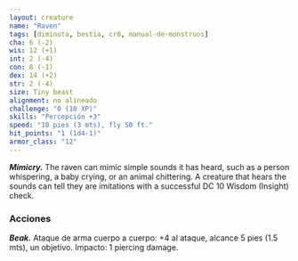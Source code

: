 ```yaml
---
layout: creature
name: "Raven"
tags: [diminuta, bestia, cr0, manual-de-monstruos]
cha: 6 (-2)
wis: 12 (+1)
int: 2 (-4)
con: 8 (-1)
dex: 14 (+2)
str: 2 (-4)
size: Tiny beast
alignment: no alineado
challenge: "0 (10 XP)"
skills: "Percepción +3"
speed: "10 pies (3 mts), fly 50 ft."
hit_points: "1 (1d4-1)"
armor_class: "12"
---
```


***Mimicry.*** The raven can mimic simple sounds it has heard, such as a person whispering, a baby crying, or an animal chittering. A creature that hears the sounds can tell they are imitations with a successful DC 10 Wisdom (Insight) check.

### Acciones

***Beak.*** Ataque de arma cuerpo a cuerpo: +4 al ataque, alcance 5 pies (1.5 mts), un objetivo. Impacto: 1 piercing damage.